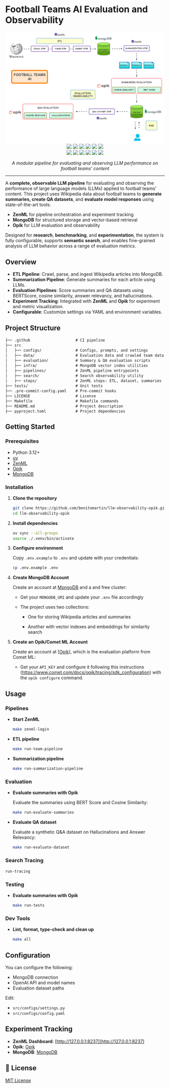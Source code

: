 # Football Teams AI Evaluation and Observability

<div align="center">
    <img src="img/llm-observability-opik.png" alt="Football Teams AI Architecture">
</div>

<div align="center">
    <a href="https://www.python.org/downloads/release/python-3120/"><img src="https://img.shields.io/badge/python-3.12+-blue.svg"/></a>
    <a href="https://github.com/astral-sh/uv"><img src="https://img.shields.io/badge/uv-Package%20Manager-blue"/></a>
    <a href="https://zenml.io/"><img src="https://img.shields.io/badge/ZenML-Orchestration-orange"/></a>
    <a href="https://www.mongodb.com/"><img src="https://img.shields.io/badge/MongoDB-Database-green"/></a>
    <a href="https://www.comet.com/site/products/opik/"><img src="https://img.shields.io/badge/Opik-LLM%20Observability-purple"/></a>
    <a href="https://pydantic.dev/"><img src="https://img.shields.io/badge/Pydantic-Data%20Validation-e92063"/></a>
</div>
<div align="center">
    <a href="https://github.com/features/actions"><img src="https://img.shields.io/badge/CI-passed-2088ff"/></a>
    <a href="http://mypy-lang.org/"><img src="https://img.shields.io/badge/mypy-passed-blue"/></a>
    <a href="https://github.com/astral-sh/ruff"><img src="https://img.shields.io/badge/ruff-passed-red"/></a>
    <a href="https://docs.pytest.org/"><img src="https://img.shields.io/badge/pytest-passed-brightgreen"/></a>
    <a href="https://github.com/pre-commit/pre-commit"><img src="https://img.shields.io/badge/pre--commit-passed-brightgreen"/></a>
    <a href="LICENSE"><img src="https://img.shields.io/badge/License-MIT-yellow.svg"/></a>
</div>
<p align="center">
    <em>A modular pipeline for evaluating and observing LLM performance on football teams' content</em>
</p>

---

A **complete, observable LLM pipeline** for evaluating and observing the performance of large language models (LLMs) applied to football teams' content. This project uses Wikipedia data about football teams to **generate summaries, create QA datasets**, and **evaluate model responses** using state-of-the-art tools:

- **ZenML** for pipeline orchestration and experiment tracking
- **MongoDB** for structured storage and vector-based retrieval
- **Opik** for LLM evaluation and observability

Designed for **research**, **benchmarking**, and **experimentation**, the system is fully configurable, supports **semantic search**, and enables fine-grained analysis of LLM behavior across a range of evaluation metrics.

## Overview

- **ETL Pipeline**: Crawl, parse, and ingest Wikipedia articles into MongoDB.
- **Summarization Pipeline**: Generate summaries for each article using LLMs.
- **Evaluation Pipelines**: Score summaries and QA datasets using BERTScore, cosine similarity, answer relevancy, and hallucinations.
- **Experiment Tracking**: Integrated with **ZenML** and **Opik** for experiment and metric visualization.
- **Configurable**: Customize settings via YAML and environment variables.

## Project Structure

```text
├── .github                    # CI pipeline
├── src
│   ├── configs/               # Configs, prompts, and settings
│   ├── data/                  # Evaluation data and crawled team data
│   ├── evaluation/            # Summary & QA evaluation scripts
│   ├── infra/                 # MongoDB vector index utilities
│   ├── pipelines/             # ZenML pipeline entrypoints
│   ├── search/                # Search observability utility
│   ├── steps/                 # ZenML steps: ETL, dataset, summaries
├── tests/                     # Unit tests
├── .pre-commit-config.yaml    # Pre-commit hooks
├── LICENSE                    # License
├── Makefile                   # Makefile commands
├── README.md                  # Project description
├── pyproject.toml             # Project dependencies
```

## Getting Started

### Prerequisites

- Python 3.12+
- [uv](https://github.com/astral-sh/uv)
- [ZenML](https://zenml.io/)
- [Opik](https://www.comet.com/site/products/opik/)
- [MongoDB](https://www.mongodb.com/)

### Installation

1. **Clone the repository**

   ```bash
   git clone https://github.com/benitomartin/llm-observability-opik.git
   cd llm-observability-opik
   ```

1. **Install dependencies**

   ```bash
   uv sync --all-groups
   source ./.venv/bin/activate
   ```

1. **Configure environment**

   Copy `.env.example` to `.env` and update with your credentials:

   ```bash
   cp .env.example .env
   ```

1. **Create MongoDB Account**

   Create an account at [MongoDB](https://www.mongodb.com/) and a and free cluster:

   - Get your `MONGODB_URI` and update your `.env` file accordingly

   - The project uses two collections:

     - One for storing Wikipedia articles and summaries

     - Another with vector indexes and embeddings for similarity search

1. **Create an Opik/Comet ML Account**

   Create an account at \[[Opik](https://www.comet.com/site/products/opik/)\], which is the evaluation platform from Comet ML:

   - Get your `API_KEY` and configure it following this instructions (https://www.comet.com/docs/opik/tracing/sdk_configuration) with the `opik configure` command.

## Usage

### Pipelines

- **Start ZenML**

  ```bash
  make zenml-login
  ```

- **ETL pipeline**

  ```bash
  make run-team-pipeline
  ```

- **Summarization pipeline**

  ```bash
  make run-summarization-pipeline
  ```

### Evaluation

- **Evaluate summaries with Opik**

  Evaluate the summaries using BERT Score and Cosine Similarity:

  ```bash
  make run-evaluate-summaries
  ```

- **Evaluate QA dataset**

  Evaluate a synthetic Q&A dataset on Hallucinations and Answer Relevancy:

  ```bash
  make run-evaluate-dataset
  ```

### Search Tracing

```bash
run-tracing
```

### Testing

- **Evaluate summaries with Opik**

  ```bash
  make run-tests
  ```

### Dev Tools

- **Lint, format, type-check and clean up**

  ```bash
  make all
  ```

## Configuration

You can configure the following:

- MongoDB connection
- OpenAI API and model names
- Evaluation dataset paths

Edit:

- `src/configs/settings.py`
- `src/configs/config.yaml`

## Experiment Tracking

- **ZenML Dashboard**: [http://127.0.0.1:8237](http://127.0.0.1:8237)
- **Opik**: [Opik](https://www.comet.com/site/products/opik/)
- **MongoDB**: [MongoDB](https://www.mongodb.com/)

## 📄 License

[MIT License](LICENSE)
